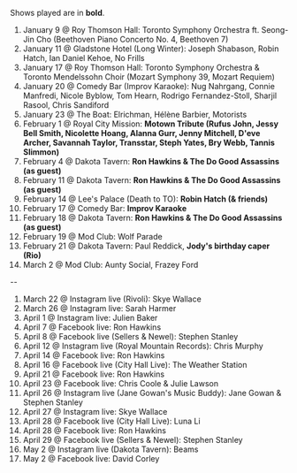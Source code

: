 Shows played are in **bold**.

1. January 9 @ Roy Thomson Hall: Toronto Symphony Orchestra ft. Seong-Jin Cho (Beethoven Piano Concerto No. 4, Beethoven 7)
1. January 11 @ Gladstone Hotel (Long Winter): Joseph Shabason, Robin Hatch, Ian Daniel Kehoe, No Frills
1. January 17 @ Roy Thomson Hall: Toronto Symphony Orchestra & Toronto Mendelssohn Choir (Mozart Symphony 39, Mozart Requiem)
1. January 20 @ Comedy Bar (Improv Karaoke): Nug Nahrgang, Connie Manfredi, Nicole Byblow, Tom Hearn, Rodrigo Fernandez-Stoll, Sharjil Rasool, Chris Sandiford
1. January 23 @ The Boat: Elrichman, Hélène Barbier, Motorists
1. February 1 @ Royal City Mission: **Motown Tribute (Rufus John, Jessy Bell Smith, Nicolette Hoang, Alanna Gurr, Jenny Mitchell, D'eve Archer, Savannah Taylor, Transstar, Steph Yates, Bry Webb, Tannis Slimmon)**
1. February 4 @ Dakota Tavern: **Ron Hawkins & The Do Good Assassins (as guest)**
1. February 11 @ Dakota Tavern: **Ron Hawkins & The Do Good Assassins (as guest)**
1. February 14 @ Lee's Palace (Death to TO): **Robin Hatch (& friends)**
1. February 17 @ Comedy Bar: **Improv Karaoke**
1. February 18 @ Dakota Tavern: **Ron Hawkins & The Do Good Assassins (as guest)**
1. February 19 @ Mod Club: Wolf Parade
1. February 21 @ Dakota Tavern: Paul Reddick, **Jody's birthday caper (Rio)**
1. March 2 @ Mod Club: Aunty Social, Frazey Ford

--

1. March 22 @ Instagram live (Rivoli): Skye Wallace
1. March 26 @ Instagram live: Sarah Harmer
1. April 1 @ Instagram live: Julien Baker
1. April 7 @ Facebook live: Ron Hawkins
1. April 8 @ Facebook live (Sellers & Newel): Stephen Stanley
1. April 12 @ Instagram live (Royal Mountain Records): Chris Murphy
1. April 14 @ Facebook live: Ron Hawkins
1. April 16 @ Facebook live (City Hall Live): The Weather Station
1. April 21 @ Facebook live: Ron Hawkins
1. April 23 @ Facebook live: Chris Coole & Julie Lawson
1. April 26 @ Instagram live (Jane Gowan's Music Buddy): Jane Gowan & Stephen Stanley
1. April 27 @ Instagram live: Skye Wallace
1. April 28 @ Facebook live (City Hall Live): Luna Li
1. April 28 @ Facebook live: Ron Hawkins
1. April 29 @ Facebook live (Sellers & Newel): Stephen Stanley
1. May 2 @ Instagram live (Dakota Tavern): Beams
1. May 2 @ Facebook live: David Corley